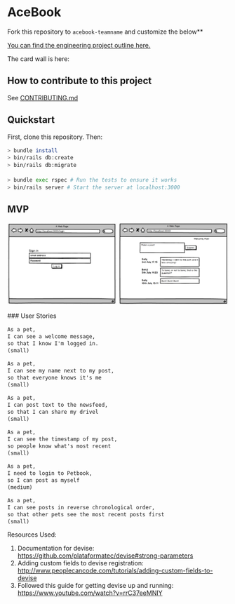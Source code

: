 # AceBook

Fork this repository to `acebook-teamname` and customize
the below**

[You can find the engineering project outline here.](https://github.com/makersacademy/course/tree/master/engineering_projects/rails)

The card wall is here: <please update>

## How to contribute to this project
See [CONTRIBUTING.md](CONTRIBUTING.md)

## Quickstart

First, clone this repository. Then:

```bash
> bundle install
> bin/rails db:create
> bin/rails db:migrate

> bundle exec rspec # Run the tests to ensure it works
> bin/rails server # Start the server at localhost:3000
```


## MVP

<img src="mvp_sign_in.23.17.png" width="250px" />
<img src="mvp_news_feed.23.26.png" width="250px" />

### User Stories<br>

```
As a pet,
I can see a welcome message,
so that I know I'm logged in.
(small)

```
```
As a pet,
I can see my name next to my post,
so that everyone knows it's me
(small)
```
```
As a pet,
I can post text to the newsfeed,
so that I can share my drivel
(small)
```
```
As a pet,
I can see the timestamp of my post,
so people know what's most recent
(small)
```
```
As a pet,
I need to login to Petbook,
so I can post as myself
(medium)
```
```
As a pet,
I can see posts in reverse chronological order,
so that other pets see the most recent posts first
(small)
```


Resources Used:
1. Documentation for devise: https://github.com/plataformatec/devise#strong-parameters
2. Adding custom fields to devise registration: http://www.peoplecancode.com/tutorials/adding-custom-fields-to-devise
3. Followed this guide for getting devise up and running: https://www.youtube.com/watch?v=rrC37eeMNIY
